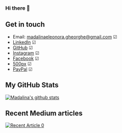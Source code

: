 ### Hi there 👋

## Get in touch
* Email: madalinaeleonora.gheorghe@gmail.com ☑
* [LinkedIn](https://www.linkedin.com/in/madalinaeleonorag/) ☑
* [GitHub](https://github.com/madalinaeleonorag) ☑
* [Instagram](https://www.instagram.com/madalinaeleonorag/) ☑
* [Facebook](https://www.facebook.com/mdx.madalinaeleonora/) ☑
* [500px](https://500px.com/p/madalinaeleonorag?view=photos) ☑
* [PayPal](https://www.paypal.com/paypalme/madalinaeleonorag) ☑

## My GitHub Stats
[![Madalina's github stats](https://github-readme-stats.vercel.app/api?username=madalinaeleonorag)](https://github.com/madalinaeleonorag/github-readme-stats)


## Recent Medium articles
<a target="_blank" href="https://github-readme-medium-recent-article.vercel.app/medium/@imantumorang/0"><img src="https://github-readme-medium-recent-article.vercel.app/medium/@madalinaeleonorag/0" alt="Recent Article 0"> 
